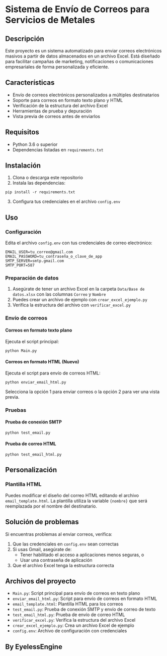 # Sistema de Envío de Correos para Servicios de Metales

## Descripción
Este proyecto es un sistema automatizado para enviar correos electrónicos masivos a partir de datos almacenados en un archivo Excel. Está diseñado para facilitar campañas de marketing,
notificaciones o comunicaciones empresariales de forma personalizada y eficiente.

## Características
- Envío de correos electrónicos personalizados a múltiples destinatarios
- Soporte para correos en formato texto plano y HTML
- Verificación de la estructura del archivo Excel
- Herramientas de prueba y depuración
- Vista previa de correos antes de enviarlos

## Requisitos
- Python 3.6 o superior
- Dependencias listadas en `requirements.txt`

## Instalación

1. Clona o descarga este repositorio
2. Instala las dependencias:

```
pip install -r requirements.txt
```

3. Configura tus credenciales en el archivo `config.env`

## Uso

### Configuración
Edita el archivo `config.env` con tus credenciales de correo electrónico:

```
EMAIL_USER=tu_correo@gmail.com
EMAIL_PASSWORD=tu_contraseña_o_clave_de_app
SMTP_SERVER=smtp.gmail.com
SMTP_PORT=587
```

### Preparación de datos
1. Asegúrate de tener un archivo Excel en la carpeta `Data/Base de datos.xlsx` con las columnas `Correo` y `Nombre`
2. Puedes crear un archivo de ejemplo con `crear_excel_ejemplo.py`
3. Verifica la estructura del archivo con `verificar_excel.py`

### Envío de correos

#### Correos en formato texto plano
Ejecuta el script principal:

```
python Main.py
```

#### Correos en formato HTML (Nuevo)
Ejecuta el script para envío de correos HTML:

```
python enviar_email_html.py
```

Selecciona la opción 1 para enviar correos o la opción 2 para ver una vista previa.

### Pruebas

#### Prueba de conexión SMTP
```
python test_email.py
```

#### Prueba de correo HTML
```
python test_email_html.py
```

## Personalización

### Plantilla HTML
Puedes modificar el diseño del correo HTML editando el archivo `email_template.html`. La plantilla utiliza la variable `{nombre}` que será reemplazada por el nombre del destinatario.

## Solución de problemas

Si encuentras problemas al enviar correos, verifica:

1. Que las credenciales en `config.env` sean correctas
2. Si usas Gmail, asegúrate de:
   - Tener habilitado el acceso a aplicaciones menos seguras, o
   - Usar una contraseña de aplicación
3. Que el archivo Excel tenga la estructura correcta

## Archivos del proyecto

- `Main.py`: Script principal para envío de correos en texto plano
- `enviar_email_html.py`: Script para envío de correos en formato HTML
- `email_template.html`: Plantilla HTML para los correos
- `test_email.py`: Prueba de conexión SMTP y envío de correo de texto
- `test_email_html.py`: Prueba de envío de correo HTML
- `verificar_excel.py`: Verifica la estructura del archivo Excel
- `crear_excel_ejemplo.py`: Crea un archivo Excel de ejemplo
- `config.env`: Archivo de configuración con credenciales

## By EyelessEngine
